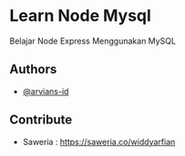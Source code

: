 # Learn Node Mysql
Belajar Node Express Menggunakan MySQL

## Authors

- [@arvians-id](https://www.github.com/arvians-id)

## Contribute

- Saweria : https://saweria.co/widdyarfian

